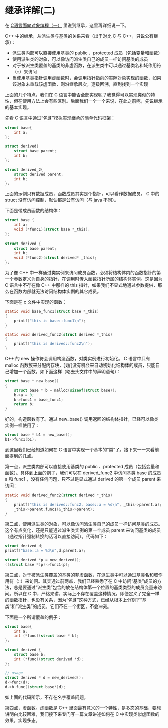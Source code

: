 # 继承详解(二)

在 [C语言面向对象编程（一）](封装与继承.md) 里说到继承，这里再详细说一下。

C++ 中的继承，从派生类与基类的关系来看（出于对比 C 与 C++，只说公有继承）：

- 派生类内部可以直接使用基类的 public 、protected 成员（包括变量和函数）
- 使用派生类的对象，可以像访问派生类自己的成员一样访问基类的成员
- 对于被派生类覆盖的基类的非虚函数，在派生类中可以通过基类名和域作用符（::）来访问
- 当使用基类指针调用虚函数时，会调用指针指向的实际对象实现的函数，如果该对象未重载该虚函数，则沿继承层次，逐级回溯，直到找到一个实现

上面的几个特点，我们在 C 语言中能否全部实现呢？我觉得可以实现类似的特性，但在使用方法上会有些区别。后面我们一个一个来说，在此之前呢，先说继承的基本实现。

先看 C 语言中通过“包含”模拟实现继承的简单代码框架：

```c
struct base{  
    int a;  
};  
  
struct derived{  
    struct base parent;  
    int b;  
};  
  
struct derived_2{  
    struct derived parent;  
    int b;  
};  
```

上面的示例只有数据成员，函数成员其实是个指针，可以看作数据成员。 C 中的 struct 没有访问控制，默认都是公有访问（与 java 不同）。

下面是带成员函数的结构体：

```c
struct base {  
    int a;  
    void (*func1)(struct base *_this);  
};  
  
struct derived {  
    struct base parent;  
    int b;  
    void (*func2)(struct derived* _this);
};  
```

为了像 C++ 中一样通过类实例来访问成员函数，必须将结构体内的函数指针的第一个参数定义为自身的指针，在调用时传入函数指针所属的结构体实例。这是因为 C 语言中不存在像 C++ 中那样的 this 指针，如果我们不显式地通过参数提供，那么在函数内部就无法访问结构体实例的其它成员。

下面是在 c 文件中实现的函数：

```c
static void base_func1(struct base *_this)  
{  
    printf("this is base::func1\n");  
}  

static void derived_func2(struct derived *_this)  
{  
    printf("this is derived::func2\n");  
}  
```

C++ 的 new 操作符会调用构造函数，对类实例进行初始化。 C 语言中只有 malloc 函数族来分配内存块，我们没有机会来自动初始化结构体的成员，只能自己增加一个函数。如下面这样（略去头文件中的声明语句）：
```c
struct base * new_base()  
{  
    struct base * b = malloc(sizeof(struct base));  
    b->a = 0;  
    b->func1 = base_func1;  
    return b;  
}  
```

好的，构造函数有了。通过 new_base() 调用返回的结构体指针，已经可以像类实例一样使用了：
```c
struct base * b1 = new_base();  
b1->func1(b1);  
```

到这里我们已经知道如何在 C 语言中实现一个基本的“类”了。接下来一一来看前面提到的几点。

第一点，派生类内部可以直接使用基类的 public 、protected 成员（包括变量和函数）。具体到上面的例子，我们可以在 derived_func2 中访问基类 base 的成员 a 和 func1 ，没有任何问题，只不过是显式通过 derived 的第一个成员 parent 来访问：

```c
static void derived_func2(struct derived *_this)  
{  
    printf("this is derived::func2, base::a = %d\n", _this->parent.a);  
    _this->parent.func1(&_this->parent);  
}  
```

第二点，使用派生类的对象，可以像访问派生类自己的成员一样访问基类的成员。这个有点变化，还是只能通过派生类实例的第一个成员 parent 来访问基类的成员（通过指针强制转换的话可以直接访问）。代码如下：

```c
struct derived d;  
printf("base::a = %d\n",d.parent.a);  
  
struct derived *p = new_derived();  
((struct base *)p)->func1(p); 
```

第三点，对于被派生类覆盖的基类的非虚函数，在派生类中可以通过基类名和域作用符（::）来访问。其实通过前两点，我们已经熟悉了在 C 中访问“基类”成员的方法，总是要通过“派生类”包含的放在结构体第一个位置的基类类型的成员变量来访问。所以在 C 中，严格来讲，实际上不存在覆盖这种情况。即便定义了完全一样的函数指针，也没有关系，因为“包含”这种方式，已经从根本上分割了“基类”和“派生类”的成员，它们不在一个街区，不会冲突。

下面是一个所谓覆盖的例子：

```c
struct base{  
    int a;  
    int (*func)(struct base * b);  
};  
  
struct derived {  
    struct base b;  
    int (*func)(struct derived *d);  
};  
  
// usage
struct derived * d = new_derived();  
d->func(d);  
d->b.func((struct base*)d);  
```

如上面的代码所示，不存在名字覆盖问题。

第四点，虚函数。虚函数是 C++ 里面最有意义的一个特性，是多态的基础，要想讲明白比较困难，我们接下来专门写一篇文章讲述如何在 C 中实现类似虚函数的效果，实现多态。